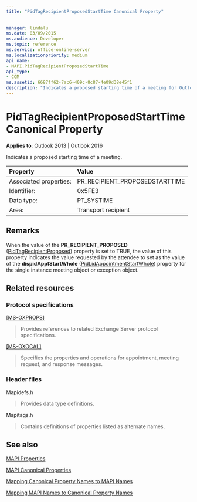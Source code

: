 ```yaml
---
title: "PidTagRecipientProposedStartTime Canonical Property"
 
 
manager: lindalu
ms.date: 03/09/2015
ms.audience: Developer
ms.topic: reference
ms.service: office-online-server
ms.localizationpriority: medium
api_name:
- MAPI.PidTagRecipientProposedStartTime
api_type:
- COM
ms.assetid: 6687ff62-7ac6-409c-8c87-4e09d38e45f1
description: "Indicates a proposed starting time of a meeting for Outlook 2013 or Outlook 2016."
---
```


# PidTagRecipientProposedStartTime Canonical Property

  
  
**Applies to**: Outlook 2013 | Outlook 2016 
  
Indicates a proposed starting time of a meeting.
  
|Property |Value |
|:-----|:-----|
|Associated properties:  <br/> |PR_RECIPIENT_PROPOSEDSTARTTIME  <br/> |
|Identifier:  <br/> |0x5FE3  <br/> |
|Data type:  <br/> |PT_SYSTIME  <br/> |
|Area:  <br/> |Transport recipient  <br/> |
   
## Remarks

When the value of the **PR_RECIPIENT_PROPOSED** ([PidTagRecipientProposed](pidtagrecipientproposed-canonical-property.md)) property is set to TRUE, the value of this property indicates the value requested by the attendee to set as the value of the **dispidApptStartWhole** ([PidLidAppointmentStartWhole](pidlidappointmentstartwhole-canonical-property.md)) property for the single instance meeting object or exception object.
  
## Related resources

### Protocol specifications

[[MS-OXPROPS]](https://msdn.microsoft.com/library/f6ab1613-aefe-447d-a49c-18217230b148%28Office.15%29.aspx)
  
> Provides references to related Exchange Server protocol specifications.
    
[[MS-OXOCAL]](https://msdn.microsoft.com/library/09861fde-c8e4-4028-9346-e7c214cfdba1%28Office.15%29.aspx)
  
> Specifies the properties and operations for appointment, meeting request, and response messages.
    
### Header files

Mapidefs.h
  
> Provides data type definitions.
    
Mapitags.h
  
> Contains definitions of properties listed as alternate names.
    
## See also



[MAPI Properties](mapi-properties.md)
  
[MAPI Canonical Properties](mapi-canonical-properties.md)
  
[Mapping Canonical Property Names to MAPI Names](mapping-canonical-property-names-to-mapi-names.md)
  
[Mapping MAPI Names to Canonical Property Names](mapping-mapi-names-to-canonical-property-names.md)

